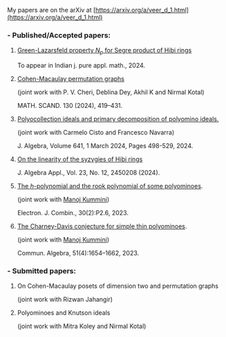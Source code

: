 My papers are on the arXiv at [https://arxiv.org/a/veer_d_1.html](https://arxiv.org/a/veer_d_1.html)

### - Published/Accepted papers:

1. [Green-Lazarsfeld property $N_p$ for Segre product of Hibi rings](https://link.springer.com/article/10.1007/s13226-024-00725-x)

    To appear in Indian j. pure appl. math., 2024.

1. [Cohen-Macaulay permutation graphs](https://www.mscand.dk/article/view/149033)

    (joint work with P. V. Cheri, Deblina Dey, Akhil K and Nirmal Kotal)

    MATH. SCAND. 130 (2024), 419–431.

1. [Polyocollection ideals and primary decomposition of polyomino ideals.](https://www.sciencedirect.com/science/article/pii/S0021869323005884)

    (joint work with Carmelo Cisto and Francesco Navarra)

     J. Algebra, Volume 641, 1 March 2024, Pages 498-529, 2024.

1. [On the linearity of the syzygies of Hibi rings](https://www.worldscientific.com/doi/abs/10.1142/S0219498824502086?journalCode=jaa)


    J. Algebra Appl., Vol. 23, No. 12, 2450208 (2024).

1. [The $h$-polynomial and the rook polynomial of some polyominoes](https://www.combinatorics.org/ojs/index.php/eljc/article/view/v30i2p36).

    (joint work with [Manoj Kummini](https://www.cmi.ac.in/people/fac-profile.php?id=mkummini))

    Electron. J. Combin., 30(2):P2.6, 2023.

1. [The Charney-Davis conjecture for simple thin polyominoes](https://www.tandfonline.com/doi/full/10.1080/00927872.2022.2140347).

    (joint work with [Manoj Kummini](https://www.cmi.ac.in/people/fac-profile.php?id=mkummini))

    Commun. Algebra, 51(4):1654–1662, 2023.

### - Submitted papers:


1. On Cohen-Macaulay posets of dimension two and permutation graphs


    (joint work with Rizwan Jahangir)



1. Polyominoes and Knutson ideals

    (joint work with Mitra Koley and Nirmal Kotal)
